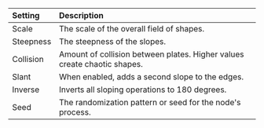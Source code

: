 | Setting       | Description                                                              |
| :------------ | :----------------------------------------------------------------------- |
| Scale     | The scale of the overall field of shapes.                                |
| Steepness | The steepness of the slopes.                                             |
| Collision | Amount of collision between plates. Higher values create chaotic shapes. |
| Slant     | When enabled, adds a second slope to the edges.                          |
| Inverse   | Inverts all sloping operations to 180 degrees.                           |
| Seed      | The randomization pattern or seed for the node's process.                |